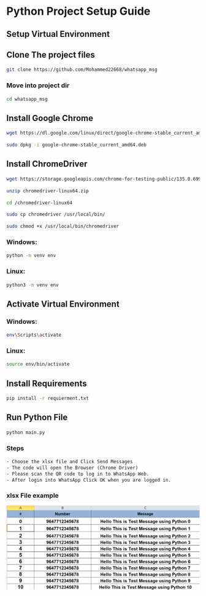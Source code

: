 # Python Project Setup Guide

## Setup Virtual Environment


## Clone The project files
```sh
git clone https://github.com/Mohammed22668/whatsapp_msg
```


### Move into project dir
```sh
cd whatsapp_msg
```



## Install Google Chrome
```sh
wget https://dl.google.com/linux/direct/google-chrome-stable_current_amd64.deb
```
```sh
sudo dpkg -i google-chrome-stable_current_amd64.deb
```


## Install ChromeDriver
```sh
wget https://storage.googleapis.com/chrome-for-testing-public/135.0.6999.2/linux64/chromedriver-linux64.zip
```
```sh
unzip chromedriver-linux64.zip
```
```sh
cd /chromedriver-linux64
```
```sh
sudo cp chromedriver /usr/local/bin/
```
```sh
sudo chmod +x /usr/local/bin/chromedriver
```


### Windows:

```sh
python -m venv env
```

### Linux:

```sh
python3 -m venv env
```

## Activate Virtual Environment

### Windows:

```sh
env\Scripts\activate
```

### Linux:

```sh
source env/bin/activate
```

## Install Requirements

```sh
pip install -r requierment.txt
```

## Run Python File

```sh
python main.py
```

### Steps

    - Choose the xlsx file and Click Send Messages
    - The code will open the Browser (Chrome Driver)
    - Please scan the QR code to log in to WhatsApp Web.
    - After login into WhatsApp Click OK when you are logged in.

### xlsx File example

![Example xlsx](image.png)
